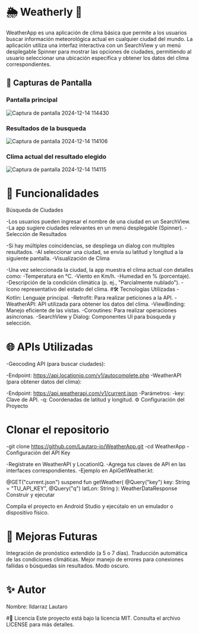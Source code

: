 # 🌦️ Weatherly  📱
WeatherApp es una aplicación de clima básica que permite a los usuarios buscar información meteorológica actual en cualquier ciudad del mundo. La aplicación utiliza una interfaz interactiva con un SearchView y un menú desplegable Spinner para mostrar las opciones de ciudades, permitiendo al usuario seleccionar una ubicación específica y obtener los datos del clima correspondientes.

## 📸 Capturas de Pantalla
### Pantalla principal
![Captura de pantalla 2024-12-14 114430](https://github.com/user-attachments/assets/6c994527-adee-42c1-88be-88173401d2d2)
### Resultados de la busqueda
![Captura de pantalla 2024-12-14 114106](https://github.com/user-attachments/assets/b6fd0fc6-8f10-4d06-b80b-318404994b2f)
### Clima actual del resultado elegido
![Captura de pantalla 2024-12-14 114115](https://github.com/user-attachments/assets/3d85a56f-6ae8-4112-ad85-392b0360af08)

# 🚀 Funcionalidades
Búsqueda de Ciudades

-Los usuarios pueden ingresar el nombre de una ciudad en un SearchView.
-La app sugiere ciudades relevantes en un menú desplegable (Spinner).
-Selección de Resultados

-Si hay múltiples coincidencias, se despliega un dialog con multiples resultados.
-Al seleccionar una ciudad, se envía su latitud y longitud a la siguiente pantalla.
-Visualización de Clima

-Una vez seleccionada la ciudad, la app muestra el clima actual con detalles como:
-Temperatura en °C.
-Viento en Km/h.
-Humedad en % (porcentaje).
-Descripción de la condición climática (p. ej., "Parcialmente nublado").
-Icono representativo del estado del clima.
#🛠️ Tecnologías Utilizadas
-Kotlin: Lenguaje principal.
-Retrofit: Para realizar peticiones a la API.
-WeatherAPI: API utilizada para obtener los datos del clima.
-ViewBinding: Manejo eficiente de las vistas.
-Coroutines: Para realizar operaciones asíncronas.
-SearchView y Dialog: Componentes UI para búsqueda y selección.
# 🌐 APIs Utilizadas
-Geocoding API (para buscar ciudades):

-Endpoint: https://api.locationiq.com/v1/autocomplete.php
-WeatherAPI (para obtener datos del clima):

-Endpoint: https://api.weatherapi.com/v1/current.json
-Parámetros:
-key: Clave de API.
-q: Coordenadas de latitud y longitud.
⚙️ Configuración del Proyecto


# Clonar el repositorio

-git clone https://github.com/Lautaro-io/WeatherApp.git
-cd WeatherApp
-Configuración del API Key

-Regístrate en WeatherAPI y LocationIQ.
-Agrega tus claves de API en las interfaces correspondientes.
-Ejemplo en ApiGetWeather.kt:


@GET("current.json")
suspend fun getWeather(
    @Query("key") key: String = "TU_API_KEY",
    @Query("q") latLon: String
): WeatherDataResponse
Construir y ejecutar

Compila el proyecto en Android Studio y ejecútalo en un emulador o dispositivo físico.
# 🧩 Mejoras Futuras
Integración de pronóstico extendido (a 5 o 7 días).
Traducción automática de las condiciones climáticas.
Mejor manejo de errores para conexiones fallidas o búsquedas sin resultados.
Modo oscuro.
# ✨ Autor
Nombre: Ildarraz Lautaro

#📄 Licencia
Este proyecto está bajo la licencia MIT. Consulta el archivo LICENSE para más detalles.


